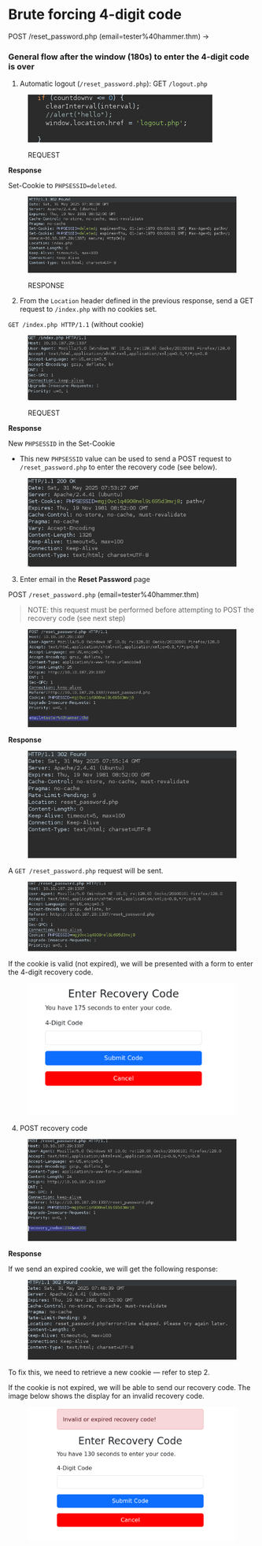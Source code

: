 # Brute forcing 4-digit code

POST /reset\_password.php (email=tester%40hammer.thm) ->&#x20;



&#x20;

### General flow after the window (180s) to enter the 4-digit code is over

1. Automatic logout (`/reset_password.php`): GET `/logout.php`

<figure><img src="../../../.gitbook/assets/image (28).png" alt=""><figcaption><p>REQUEST</p></figcaption></figure>

**Response**

Set-Cookie to `PHPSESSID=deleted`.

<figure><img src="../../../.gitbook/assets/image (29).png" alt=""><figcaption><p>RESPONSE</p></figcaption></figure>

2. From the `Location` header defined in the previous response, send a GET request to `/index.php` with no cookies set.

`GET /index.php HTTP/1.1` (without cookie)&#x20;

<figure><img src="../../../.gitbook/assets/image (26).png" alt=""><figcaption><p>REQUEST</p></figcaption></figure>

**Response**

New `PHPSESSID` in the Set-Cookie

* This new `PHPSESSID` value can be used to send a POST request to `/reset_password.php` to enter the recovery code (see below).

<figure><img src="../../../.gitbook/assets/image (31).png" alt=""><figcaption></figcaption></figure>

3. Enter email in the **Reset Password** page

POST `/reset_password.php` (email=tester%40hammer.thm)

> NOTE: this request must be performed before attempting to POST the recovery code (see next step)&#x20;

<figure><img src="../../../.gitbook/assets/image (2).png" alt=""><figcaption></figcaption></figure>

**Response**

<figure><img src="../../../.gitbook/assets/image (3).png" alt=""><figcaption></figcaption></figure>

A `GET /reset_password.php` request will be sent.&#x20;

<figure><img src="../../../.gitbook/assets/image (25).png" alt=""><figcaption></figcaption></figure>

If the cookie is valid (not expired), we will be presented with a form to enter the 4-digit recovery code.

<figure><img src="../../../.gitbook/assets/image (5).png" alt=""><figcaption></figcaption></figure>

4. POST recovery code

<figure><img src="../../../.gitbook/assets/image (4).png" alt=""><figcaption></figcaption></figure>

**Response**

If we send an expired cookie, we will get the following response:

<figure><img src="../../../.gitbook/assets/image (30).png" alt=""><figcaption></figcaption></figure>

To fix this, we need to retrieve a new cookie — refer to step 2.

If the cookie is not expired, we will be able to send our recovery code. The image below shows the display for an invalid recovery code.

<figure><img src="../../../.gitbook/assets/image (6).png" alt=""><figcaption></figcaption></figure>

